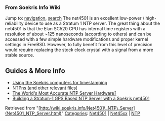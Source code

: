 
### From Soekris Info Wiki



Jump to: [navigation](Net4501_NTP_Server.html#column-one), [search](Net4501_NTP_Server.html#searchInput) 
The net4501 is an excellent low-power / high-reliability device to use as a Stratum 1 NTP server. The great thing about the net4501 is that the Elan SC520 CPU has internal time registers with a resolution of about ~125 nanoseconds (according to others) and can be accessed with a few simple hardware modifications and proper kernel settings in FreeBSD. However, to fully benefit from this level of precision would require replacing the stock clock crystal with a signal from a more stable source.



##  Guides & More Info


* [Using the Soekris computers for timestamping](https://web.archive.org/web/20180610231620/http://phk.freebsd.dk/soekris/pps/ "http://phk.freebsd.dk/soekris/pps/")
* [NTPns (and other relevant files)](https://web.archive.org/web/20180610231620/http://phk.freebsd.dk/NTPns/phkrel/ "http://phk.freebsd.dk/NTPns/phkrel/")
* [The World's Most Accurate NTP Server Hardware?](https://web.archive.org/web/20180610231620/http://www.febo.com/pages/soekris/ "http://www.febo.com/pages/soekris/")
* [Building a Stratum-1 GPS Based NTP Server with a Soekris net4501](https://web.archive.org/web/20180610231620/http://www.extremeoverclocking.com/articles/howto/Building_S1_NTP_Server_1.html "http://www.extremeoverclocking.com/articles/howto/Building_S1_NTP_Server_1.html")




Retrieved from "[http://wiki.soekris.info/Net4501\_NTP\_Server](Net4501_NTP_Server.html)"
[Categories](https://web.archive.org/web/20180610231620/http://wiki.soekris.info/Special:Categories "Special:Categories"): [Net4501](https://web.archive.org/web/20180610231620/http://wiki.soekris.info/Category:Net4501 "Category:Net4501") | [Net45xx](https://web.archive.org/web/20180610231620/http://wiki.soekris.info/index.php?title=Category:Net45xx&action=edit "Category:Net45xx") | [NTP](https://web.archive.org/web/20180610231620/http://wiki.soekris.info/index.php?title=Category:NTP&action=edit "Category:NTP")

 

